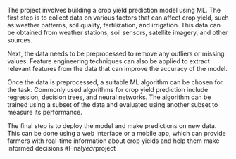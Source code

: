 The project involves building a crop yield prediction model using ML. The first step is to collect data on various factors that can affect crop yield, such as weather patterns, soil quality, fertilization, and irrigation. This data can be obtained from weather stations, soil sensors, satellite imagery, and other sources.

Next, the data needs to be preprocessed to remove any outliers or missing values. Feature engineering techniques can also be applied to extract relevant features from the data that can improve the accuracy of the model.

Once the data is preprocessed, a suitable ML algorithm can be chosen for the task. Commonly used algorithms for crop yield prediction include regression, decision trees, and neural networks. The algorithm can be trained using a subset of the data and evaluated using another subset to measure its performance.

The final step is to deploy the model and make predictions on new data. This can be done using a web interface or a mobile app, which can provide farmers with real-time information about crop yields and help them make informed decisions
#F i n a l _ y e a r _ p r o j e c t 
 
 
